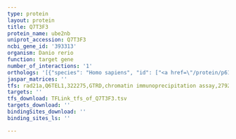 ```yaml
---
type: protein
layout: protein
title: Q7T3F3
protein_name: ube2nb
uniprot_accession: Q7T3F3
ncbi_gene_id: '393313'
organism: Danio rerio
function: target gene
number_of_interactions: '1'
orthologs: '[{"species": "Homo sapiens", "id": ["<a href=\"/protein/p61088\">P61088</a>"]}, {"species": "Mus musculus", "id": ["<a href=\"/protein/p61089\">P61089</a>"]}, {"species": "Rattus norvegicus", "id": ["<a href=\"/protein/q9eqx9\">Q9EQX9</a>"]}, {"species": "Drosophila melanogaster", "id": ["<a href=\"/protein/q9vjs5\">Q9VJS5</a>", "<a href=\"/protein/p35128\">P35128</a>"]}, {"species": "Caenorhabditis elegans", "id": ["<a href=\"/protein/q95xx0\">Q95XX0</a>"]}, {"species": "Saccharomyces cerevisiae", "id": ["<a href=\"/protein/p52490\">P52490</a>"]}]'
jaspar_matrices: ''
tfs: rad21a,Q6TEL1,322275,GTRD,chromatin immunoprecipitation assay,27924024%5Buid%5D,No
targets: ''
tfs_download: TFLink_tfs_of_Q7T3F3.tsv
targets_download: ''
bindingSites_download: ''
binding_sites_ls: ''

---
```

